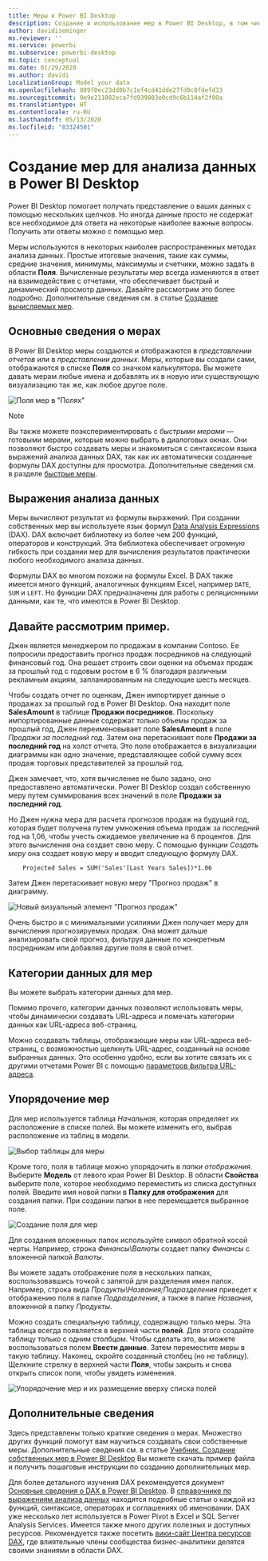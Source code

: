 ```yaml
---
title: Меры в Power BI Desktop
description: Создание и использование мер в Power BI Desktop, в том числе быстрых мер и синтаксиса DAX
author: davidiseminger
ms.reviewer: ''
ms.service: powerbi
ms.subservice: powerbi-desktop
ms.topic: conceptual
ms.date: 01/29/2020
ms.author: davidi
LocalizationGroup: Model your data
ms.openlocfilehash: 809f0ec23dd0b7c1ef4cd41dde27fd0c8fdefd33
ms.sourcegitcommit: 0e9e211082eca7fd939803e0cd9c6b114af2f90a
ms.translationtype: HT
ms.contentlocale: ru-RU
ms.lasthandoff: 05/13/2020
ms.locfileid: "83324501"
---
```

# <a name="create-measures-for-data-analysis-in-power-bi-desktop"></a>Создание мер для анализа данных в Power BI Desktop

Power BI Desktop помогает получать представление о ваших данных с помощью нескольких щелчков. Но иногда данные просто не содержат все необходимое для ответа на некоторые наиболее важные вопросы. Получить эти ответы можно с помощью мер.

Меры используются в некоторых наиболее распространенных методах анализа данных. Простые итоговые значения, такие как суммы, средние значения, минимумы, максимумы и счетчики, можно задать в области **Поля**. Вычисленные результаты мер всегда изменяются в ответ на взаимодействие с отчетами, что обеспечивает быстрый и динамический просмотр данных. Давайте рассмотрим это более подробно. Дополнительные сведения см. в статье [Создание вычисляемых мер](/learn/modules/model-data-power-bi/4b-create-calculated-measures).

## <a name="understanding-measures"></a>Основные сведения о мерах

В Power BI Desktop меры создаются и отображаются в *представлении отчетов* или в *представлении данных*. Меры, которые вы создали сами, отображаются в списке **Поля** со значком калькулятора. Вы можете давать мерам любые имена и добавлять их в новую или существующую визуализацию так же, как любое другое поле.

![Поля мер в "Полях"](media/desktop-measures/measuresinpbid_measinfieldlist.png)

> [!NOTE]
> Вы также можете поэкспериментировать с *быстрыми мерами* — готовыми мерами, которые можно выбрать в диалоговых окнах. Они позволяют быстро создавать меры и знакомиться с синтаксисом языка выражений анализа данных DAX, так как их автоматически созданные формулы DAX доступны для просмотра. Дополнительные сведения см. в разделе [быстрые меры](desktop-quick-measures.md).
> 
> 

## <a name="data-analysis-expressions"></a>Выражения анализа данных

Меры вычисляют результат из формулы выражений. При создании собственных мер вы используете язык формул [Data Analysis Expressions](/dax/) (DAX). DAX включает библиотеку из более чем 200 функций, операторов и конструкций. Эта библиотека обеспечивает огромную гибкость при создании мер для вычисления результатов практически любого необходимого анализа данных.

Формулы DAX во многом похожи на формулы Excel. В DAX также имеется много функций, аналогичных функциям Excel, например `DATE`, `SUM` и `LEFT`. Но функции DAX предназначены для работы с реляционными данными, как те, что имеются в Power BI Desktop.

## <a name="lets-look-at-an-example"></a>Давайте рассмотрим пример.

Джен является менеджером по продажам в компании Contoso. Ее попросили предоставить прогноз продаж посредников на следующий финансовый год. Она решает строить свои оценки на объемах продаж за прошлый год с годовым ростом в 6 % благодаря различным рекламным акциям, запланированным на следующие шесть месяцев.

Чтобы создать отчет по оценкам, Джен импортирует данные о продажах за прошлый год в Power BI Desktop. Она находит поле **SalesAmount** в таблице **Продажи посредников**. Поскольку импортированные данные содержат только объемы продаж за прошлый год, Джен переименовывает поле **SalesAmount** в поле *Продажи за последний год*. Затем она перетаскивает поле **Продажи за последний год** на холст отчета. Это поле отображается в визуализации диаграммы как одно значение, представляющее собой сумму всех продаж торговых представителей за прошлый год.

Джен замечает, что, хотя вычисление не было задано, оно предоставлено автоматически. Power BI Desktop создал собственную меру путем суммирования всех значений в поле **Продажи за последний год**.

Но Джен нужна мера для расчета прогнозов продаж на будущий год, которая будет получена путем умножения объема продаж за последний год на 1,06, чтобы учесть ожидаемое увеличение на 6 процентов. Для этого вычисления она создает свою меру. С помощью функции *Создать меру* она создает новую меру и вводит следующую формулу DAX.

```dax
    Projected Sales = SUM('Sales'[Last Years Sales])*1.06
```

Затем Джен перетаскивает новую меру "Прогноз продаж" в диаграмму.

![Новый визуальный элемент "Прогноз продаж"](media/desktop-measures/measuresinpbid_lastyearsales.png)

Очень быстро и с минимальными усилиями Джен получает меру для вычисления прогнозируемых продаж. Она может дальше анализировать свой прогноз, фильтруя данные по конкретным посредникам или добавляя другие поля в свой отчет.

## <a name="data-categories-for-measures"></a>Категории данных для мер

Вы можете выбрать категории данных для мер.

Помимо прочего, категории данных позволяют использовать меры, чтобы динамически создавать URL-адреса и помечать категории данных как URL-адреса веб-страниц.

Можно создавать таблицы, отображающие меры как URL-адреса веб-страниц, с возможностью щелкнуть URL-адрес, созданный на основе выбранных данных. Это особенно удобно, если вы хотите связать их с другими отчетами Power BI с помощью [параметров фильтра URL-адреса](../collaborate-share/service-url-filters.md).

## <a name="organizing-your-measures"></a>Упорядочение мер

Для мер используется таблица *Начальная*, которая определяет их расположение в списке полей. Вы можете изменить его, выбрав расположение из таблиц в модели.

![Выбор таблицы для меры](media/desktop-measures/measures-03.png)

Кроме того, поля в таблице можно упорядочить в *папки отображения*. Выберите **Модель** от левого края Power BI Desktop. В области **Свойства** выберите поле, которое необходимо переместить из списка доступных полей. Введите имя новой папки в **Папку для отображения** для создания папки. При создании папки в нее перемещается выбранное поле.

![Создание поля для мер](media/desktop-measures/measures-04.gif)

Для создания вложенных папок используйте символ обратной косой черты. Например, строка *Финансы\Валюты* создает папку *Финансы* с вложенной папкой *Валюты*.

Вы можете задать отображение поля в нескольких папках, воспользовавшись точкой с запятой для разделения имен папок. Например, строка вида *Продукты\Названия;Подразделения* приведет к отображению поля в папке *Подразделения*, а также в папке *Названия*, вложенной в папку *Продукты*.

Можно создать специальную таблицу, содержащую только меры. Эта таблица всегда появляется в верхней части **полей**. Для этого создайте таблицу только с одним столбцом. Чтобы сделать это, вы можете воспользоваться полем **Ввести данные**. Затем переместите меры в такую таблицу. Наконец, скройте созданный столбец (но не таблицу). Щелкните стрелку в верхней части **Поля**, чтобы закрыть и снова открыть список поля, чтобы увидеть изменения.

![Упорядочение мер и их размещение вверху списка полей](media/desktop-measures/measures-05.png)

## <a name="learn-more"></a>Дополнительные сведения

Здесь представлены только краткие сведения о мерах. Множество других функций помогут вам научиться создавать свои собственные меры. Дополнительные сведения см. в статье [Учебник. Создание собственных мер в Power BI Desktop](desktop-tutorial-create-measures.md) Вы можете скачать пример файла и получить пошаговые инструкции по созданию дополнительных мер.  

Для более детального изучения DAX рекомендуется документ [Основные сведения о DAX в Power BI Desktop](desktop-quickstart-learn-dax-basics.md). В [справочнике по выражениям анализа данных](/dax/) находятся подробные статьи о каждой из функций, синтаксисе, операторах и соглашениях об именовании. DAX уже несколько лет используется в Power Pivot в Excel и SQL Server Analysis Services. Имеется также много других полезных и доступных ресурсов. Рекомендуется также посетить [вики-сайт Центра ресурсов DAX](https://social.technet.microsoft.com/wiki/contents/articles/1088.dax-resource-center.aspx), где влиятельные члены сообщества бизнес-аналитики делятся своими знаниями в области DAX.
